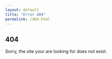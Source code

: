 ```yaml
---
layout: default
title: "Error 404"
permalink: /404.html
---
```

## 404

Sorry, the site your are looking for does not exist.
